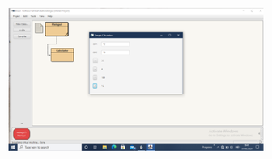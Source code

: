 
[![N|Solid](https://github.com/Ridhatur-Rahmah/kalkulatorGui/blob/master/kalkulatorGui.png)](https://github.com/Ridhatur-Rahmah/kalkulatorGui/blob/master/kalkulatorGui.png)


